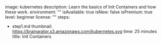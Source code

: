 image: kubernetes
description: Learn the basics of Init Containers and how these work.
environment: ""
isAvailable: true
isNew: false
isPremium: true
level: beginner
license: ""
steps:
- step1.md
thumbnail: https://brainarator.s3.amazonaws.com/kubernetes.svg
time: 25 minutes
title: Init Containers
